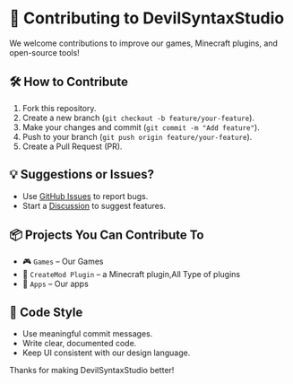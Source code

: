 # 🤝 Contributing to DevilSyntaxStudio

We welcome contributions to improve our games, Minecraft plugins, and open-source tools!

## 🛠 How to Contribute

1. Fork this repository.
2. Create a new branch (`git checkout -b feature/your-feature`).
3. Make your changes and commit (`git commit -m "Add feature"`).
4. Push to your branch (`git push origin feature/your-feature`).
5. Create a Pull Request (PR).

## 💡 Suggestions or Issues?

- Use [GitHub Issues](https://github.com/DevilSyntaxStudio/issues) to report bugs.
- Start a [Discussion](https://github.com/orgs/DevilSyntaxStudio/discussions) to suggest features.

## 📦 Projects You Can Contribute To

- 🎮 `Games` – Our Games
- 🔌 `CreateMod Plugin` – a Minecraft plugin,All Type of plugins
- 📄 `Apps` – Our apps

## 📃 Code Style

- Use meaningful commit messages.
- Write clear, documented code.
- Keep UI consistent with our design language.

Thanks for making DevilSyntaxStudio better!
